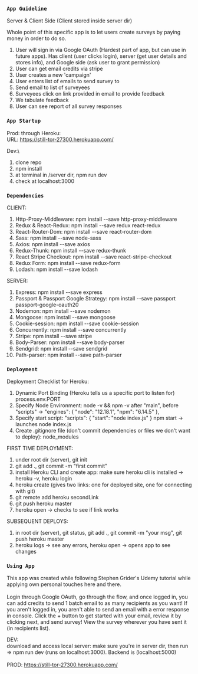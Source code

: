### `App Guideline`

Server & Client Side (Client stored inside server dir)

Whole point of this specific app is to let users create surveys by paying money in order to do so.

1. User will sign in via Google OAuth (Hardest part of app, but can use in future apps). Has client (user clicks login), server (get user details and stores info), and Google side (ask user to grant permission)
2. User can get email credits via stripe
3. User creates a new 'campaign'
4. User enters list of emails to send survey to
5. Send email to list of surveyees
6. Surveyees click on link provided in email to provide feedback
7. We tabulate feedback
8. User can see report of all survey responses

### `App Startup`

Prod: through Heroku:\
URL: https://still-tor-27300.herokuapp.com/

Dev:\
1) clone repo
2) npm install
3) at terminal in /server dir, npm run dev
4) check at localhost:3000


### `Dependencies`

CLIENT:
1) Http-Proxy-Middleware: npm install --save http-proxy-middleware
2) Redux & React-Redux: npm install --save redux react-redux
3) React-Router-Dom: npm install --save react-router-dom
4) Sass: npm install --save node-sass
5) Axios: npm install --save axios
6) Redux-Thunk: npm install --save redux-thunk
7) React Stripe Checkout: npm install --save react-stripe-checkout
8) Redux Form: npm install --save redux-form
9) Lodash: npm install --save lodash

SERVER:
1) Express: npm install --save express
2) Passport & Passport Google Strategy: npm install --save passport passport-google-oauth20
3) Nodemon: npm install --save nodemon
4) Mongoose: npm install --save mongoose
5) Cookie-session: npm install --save cookie-session
6) Concurrently: npm install --save concurrently
7) Stripe: npm install --save stripe
8) Body-Parser: npm install --save body-parser
9) Sendgrid: npm install --save sendgrid
10) Path-parser: npm install --save path-parser

### `Deployment`

Deployment Checklist for Heroku:

1. Dynamic Port Binding (Heroku tells us a specific port to listen for) process.env.PORT
2. Specify Node Environment:
   node -v && npm -v
   after "main", before "scripts" ->
   "engines": {
   "node": "12.18.1",
   "npm": "6.14.5"
   },
3. Specify start script:
   "scripts": {
   "start": "node index.js"
   }
   npm start -> launches node index.js
4. Create .gitignore file (don't commit dependencies or files we don't want to deploy):
   node_modules

FIRST TIME DEPLOYMENT:

1. under root dir (server), git init
2. git add ., git commit -m "first commit"
3. install Heroku CLI and create app: make sure heroku cli is installed -> heroku -v, heroku login
4. heroku create (gives two links: one for deployed site, one for connecting with git)
5. git remote add heroku secondLink
6. git push heroku master
7. heroku open -> checks to see if link works

SUBSEQUENT DEPLOYS:

1. in root dir (server), git status, git add ., git commit -m "your msg", git push heroku master
2. heroku logs -> see any errors, heroku open -> opens app to see changes

### `Using App`
This app was created while following Stephen Grider's Udemy tutorial while applying own personal touches here and there.
<br><br>
Login through Google OAuth, go through the flow, and once logged in, you can add credits to send 1 batch email to as many recipients as you want! If you aren't logged in, you aren't able to send an email with a error response in console. Click the + button to get started with your email, review it by clicking next, and send survey! View the survey wherever you have sent it (in recipients list).

DEV:<br>
download and access local server: make sure you're in server dir, then run => npm run dev (runs on localhost:3000). Backend is (localhost:5000)
<br><br>
PROD: https://still-tor-27300.herokuapp.com/

